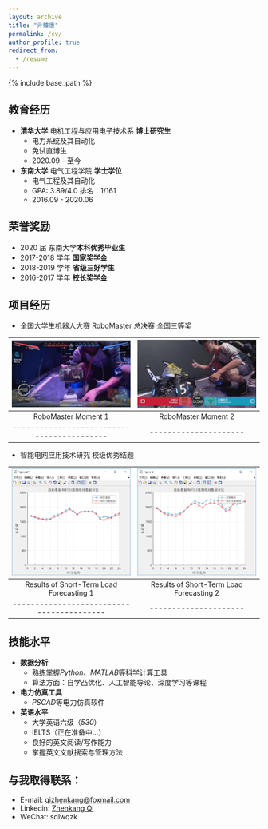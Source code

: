 ```yaml
---
layout: archive
title: "亓臻康"
permalink: /cv/
author_profile: true
redirect_from:
  - /resume
---
```


{% include base_path %}

## 教育经历

- **清华大学** 电机工程与应用电子技术系 **博士研究生**
  - 电力系统及其自动化
  - 免试直博生
  - 2020.09 - 至今
- **东南大学** 电气工程学院 **学士学位**
  - 电气工程及其自动化
  - GPA: 3.89/4.0 排名：1/161
  - 2016.09 - 2020.06

## 荣誉奖励

- 2020 届 东南大学**本科优秀毕业生**
- 2017-2018 学年 **国家奖学金**
- 2018-2019 学年 **省级三好学生**
- 2016-2017 学年 **校长奖学金**

## 项目经历

- 全国大学生机器人大赛 RoboMaster 总决赛 全国三等奖

| ![RoboMaster](../images/robomaster02.jpg)  | ![RoboMaster](../images/robomaster01.jpg) |
| :----------------------------------------: | :---------------------------------------: |
|            RoboMaster Moment 1             |            RoboMaster Moment 2            |
| ------------------------------------------ |           ---------------------           |

- 智能电网应用技术研究 校级优秀结题

| ![RoboMaster](../images/loadforecasting01.png) | ![RoboMaster](../images/loadforecasting02.png) |
| :--------------------------------------------: | :--------------------------------------------: |
|    Results of Short-Term Load Forecasting 1    |    Results of Short-Term Load Forecasting 2    |
|   -----------------------------------------    |             ---------------------              |

## 技能水平

- **数据分析**
  - 熟练掌握*Python*、*MATLAB*等科学计算工具
  - 算法方面：自学凸优化、人工智能导论、深度学习等课程
- **电力仿真工具**
  - *PSCAD*等电力仿真软件
- **英语水平**
  - 大学英语六级（_530_）
  - IELTS（正在准备中…）
  - 良好的英文阅读/写作能力
  - 掌握英文文献搜索与管理方法

## 与我取得联系：

- E-mail: [qizhenkang@foxmail.com](mailto:qizhenkang@foxmail.com)
- Linkedin: [Zhenkang Qi](https://www.linkedin.com/in/qizhenkang/)
- WeChat: sdlwqzk
<!-- - Phone: +86-18801380634 -->
